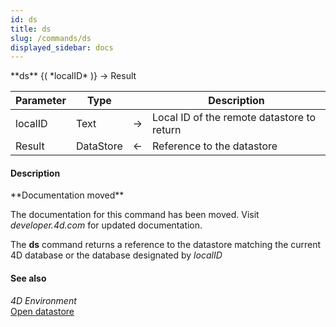 ```yaml
---
id: ds
title: ds
slug: /commands/ds
displayed_sidebar: docs
---
```


<!--REF #_command_.ds.Syntax-->**ds** {( *localID* )} -> Result<!-- END REF-->
<!--REF #_command_.ds.Params-->
| Parameter | Type |  | Description |
| --- | --- | --- | --- |
| localID | Text | &srarr; | Local ID of the remote datastore to return |
| Result | DataStore | &larr; | Reference to the datastore |

<!-- END REF-->

#### Description 

<!--REF #_command_.ds.Summary-->**Documentation moved**

The documentation for this command has been moved.<!-- END REF--> Visit *developer.4d.com* for updated documentation.

The **ds** command returns a reference to the datastore matching the current 4D database or the database designated by *localID*

#### See also 

*4D Environment*  
[Open datastore](open-datastore.md)  
